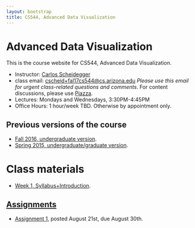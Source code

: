 ```yaml
---
layout: bootstrap
title: CS544, Advanced Data Visualization
---
```


# Advanced Data Visualization

This is the course website for CS544, Advanced Data Visualization.

* Instructor: [Carlos Scheidegger](http://cscheid.net)
* class email:
  [cscheid+fal17cs544@cs.arizona.edu](mailto:cscheid+fal17cs544@cs.arizona.edu)
  *Please use this email for urgent class-related questions and
  comments*. For content
  discussions, please use [Piazza](https://piazza.com/arizona/fall2017/csc544/home).
* Lectures: Mondays and Wednesdays, 3:30PM-4:45PM
* Office Hours: 1 hour/week TBD. Otherwise by appointment only.

## Previous versions of the course

* [Fall 2016, undergraduate version](http://cscheid.net/courses/fal16/cs444/).
* [Spring 2015, undergraduate/graduate version](http://cscheid.net/courses/spr15/cs444/).

# Class materials

* [Week 1, Syllabus+Introduction](week1.html).

<!-- ### Mechanics -->

<!-- * [Week 2, HTML/CSS/SVG Basics](lectures/week2.html). -->
<!-- * [Week 3, JavaScript Basics](lectures/week3.html). -->
<!-- * [Week 3b, JavaScript for simple visualizations](lectures/week3b.html). -->
<!-- * [Week 4, Odds and Ends](lectures/week4.html): JavaScript Events, AJAX, HTTP. -->
<!-- * [Week 4b, Introduction to d3](lectures/week4b.html) -->
<!-- * [Week 5, d3 selections and joins](lectures/week5.html) -->
<!-- * Exploratory Data Analysis, Data Cleaning, Project Discussion -->

<!-- ### Principles -->

<!-- * [Principles: Color](lectures/week6b.html). -->
<!-- * [Principles: Other Channels](lectures/week7b.html). -->
<!-- * [Principles: Preattentiveness, Gestalt](lectures/week8.html). -->
<!-- * [Principles: Interaction, Filtering, Aggregation](lectures/week8b.html). -->

## [Assignments](assignments.html)

* [Assignment 1](assignment_1/), posted August 21st, due August 30th.

<!--   22nd. -->
<!-- * [Assignment 2](assignment_2.html), posted January 22nd. Due January -->
<!--   29th. -->
<!-- * [Assignment 3](assignment_3.html), posted January 29th. Due February -->
<!--   5th. -->
<!-- * [Assignment 4](assignment_4.html), posted February 5th. Due February -->
<!--   12th. -->
<!-- * [Assignment 5](assignment_5.html), posted February 12th. Due February -->
<!--   26th (you have *two* weeks for this). -->
<!-- * [Assignment 6](assignment_6.html), posted March 12th. Due Apr -->
<!--   9th (you have *four* weeks for this). -->
<!-- * [Assignment 7](assignment_7.html), posted Apr 14th. Due Apr -->
<!--   21st. -->

<!-- ## [Final Project](final_project.html) -->

<!-- In the final project for CS444/CS544, students picked a dataset of -->
<!-- their choosing (as long as it was sufficiently complex, as defined by -->
<!-- the instructing staff), and created an interactive visualization from -->
<!-- scratch. The [final project](final_project.html) page includes a list -->
<!-- of the projects as submitted by the students.   -->

<!-- ## Schedule -->

<!-- ### Mechanics -->

<!-- * Jan 20th: the web browser as a dev environment; HTML; CSS -->
<!-- * Jan 22nd: DOM, SVG -->
<!-- * Jan 27th: Javascript basics -->
<!-- * Jan 29th: Higher-order Javascript -->
<!-- * Feb 3rd: Talking to a server, AJAX -->
<!-- * Feb 5th: d3 intro -->
<!-- * Feb 10th: d3 selections, joins -->
<!-- * Feb 12th: d3 scales, transitions -->
<!-- * Feb 17th: Exploratory Data Analysis, d3 data loading, cleaning -->

<!-- ### Principles -->

<!-- * Feb 19th: Color Vision 1 -->
<!-- * Feb 24th: Color Vision 2 -->
<!-- * Feb 26th: Bivariate colormaps, other perceptual channels, -->
<!--   Cleveland/McGill, Separable-Integral channels, Mackinlay's APT. -->
<!-- * Mar 3rd: Pre-attentiveness, Gestalt, higher-level channels -->
<!-- * Mar 5th: Interaction, Filtering, Aggregation -->
<!-- * Mar 10th: Algebraic Design Process -->
<!-- * Mar 12th: Design criticism -->
<!-- * Mar 17th: *Spring Break* -->
<!-- * Mar 19th: *Spring Break* -->
<!-- * Mar 24th: Review -->
<!-- * Mar 26th: MIDTERM -->

<!-- ### Techniques -->

<!-- * Apr 7th:  Line Plots, Dot Plots, Scatterplots, Small multiples -->
<!-- * Apr 9th:  Linear Algebra review, PCA							 -->
<!-- * Apr 14th: MDS, Other dimensionality reduction 2                -->
<!-- * Apr 16th: Trees, Graphs, Hierarchies						     -->
<!-- * Apr 21st: Trees, Graphs, Hierarchies						     -->
<!-- * Apr 23rd: Spatial Data: heatmaps, contour plots, vector fields -->
<!-- * Apr 28th: Spatial Data: heatmaps, contour plots, vector fields -->
<!-- * Apr 30th: Methods for large data; binning, sampling -->
<!-- * May 5th:  Uncertainty/Probabilistic Data -->
<!-- * May 7th:  Dead day -->
<!-- * May 12th: Finals week -->
<!-- * May 14th: Finals week -->

